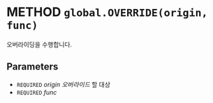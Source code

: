 # METHOD `global.OVERRIDE(origin, func)`
오버라이딩을 수행합니다.

## Parameters
* `REQUIRED` *origin	오버라이드* 할 대상
* `REQUIRED` *func*
